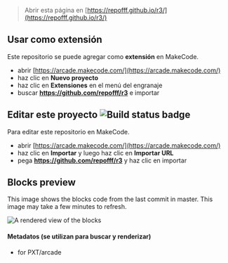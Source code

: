  


> Abrir esta página en [https://repofff.github.io/r3/](https://repofff.github.io/r3/)

## Usar como extensión

Este repositorio se puede agregar como **extensión** en MakeCode.

* abrir [https://arcade.makecode.com/](https://arcade.makecode.com/)
* haz clic en **Nuevo proyecto**
* haz clic en **Extensiones** en el menú del engranaje
* buscar **https://github.com/repofff/r3** e importar

## Editar este proyecto ![Build status badge](https://github.com/repofff/r3/workflows/MakeCode/badge.svg)

Para editar este repositorio en MakeCode.

* abrir [https://arcade.makecode.com/](https://arcade.makecode.com/)
* haz clic en **Importar** y luego haz clic en **Importar URL**
* pega **https://github.com/repofff/r3** y haz clic en importar

## Blocks preview

This image shows the blocks code from the last commit in master.
This image may take a few minutes to refresh.

![A rendered view of the blocks](https://github.com/repofff/r3/raw/master/.github/makecode/blocks.png)

#### Metadatos (se utilizan para buscar y renderizar)

* for PXT/arcade
<script src="https://makecode.com/gh-pages-embed.js"></script><script>makeCodeRender("{{ site.makecode.home_url }}", "{{ site.github.owner_name }}/{{ site.github.repository_name }}");</script>
